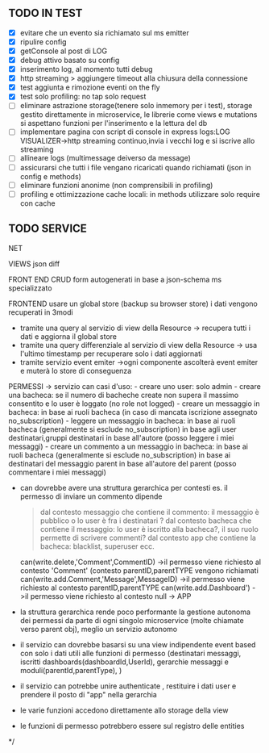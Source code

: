 ## TODO IN TEST
- [X] evitare che un evento sia richiamato sul ms emitter
- [X] ripulire config
- [X] getConsole al post di LOG
- [X] debug attivo basato su config
- [X] inserimento log, al momento tutti debug
- [X] http streaming > aggiungere timeout alla chiusura della connessione
- [X] test aggiunta e rimozione eventi on the fly
- [X] test solo profiling: no tap solo request
- [ ] eliminare astrazione storage(tenere solo inmemory per i test), storage gestito direttamente in microservice, le librerie come views e mutations si aspettano funzioni per l'inserimento e la lettura del db
- [ ] implementare pagina con script di console in express logs:LOG VISUALIZER->http streaming continuo,invia i vecchi log e si iscrive allo streaming
- [ ] allineare logs (multimessage deiverso da message)
- [ ] assicurarsi che tutti i file vengano ricaricati quando richiamati (json in config e methods)
- [ ] eliminare funzioni anonime (non comprensibili in profiling)
- [ ] profiling e ottimizzazione cache locali: in methods utilizzare solo require con cache

## TODO SERVICE
NET

VIEWS
json diff

FRONT END CRUD
form autogenerati in base a json-schema
ms specializzato

FRONTEND
usare un global store (backup su browser store)
i dati vengono recuperati in 3modi
- tramite una query al servizio di view della Resource -> recupera tutti i dati e aggiorna il global store
- tramite una query differenziale al servizio di view della Resource -> usa l'ultimo timestamp per recuperare solo i dati aggiornati
- tramite servizio event emiter ->ogni componente ascolterà event emiter e muterà lo store di conseguenza


PERMESSI -> servizio can
  casi d'uso:
    - creare uno user:
      solo admin
    - creare una bacheca:
      se il numero di bacheche create non supera il massimo consentito e lo user è loggato (no role not logged)
    - creare un messaggio in bacheca:
      in base ai ruoli bacheca (in caso di mancata iscrizione assegnato no_subscription)
    - leggere un messaggio in bacheca:
      in base ai ruoli bacheca (generalmente si esclude no_subscription)
      in base agli user destinatari,gruppi destinatari
      in base all'autore (posso leggere i miei messaggi)
    - creare un commento a un messaggio in bacheca:
      in base ai ruoli bacheca (generalmente si esclude no_subscription)
      in base ai destinatari del messaggio parent
      in base all'autore del parent (posso commentare i miei messaggi)

  - can dovrebbe avere una struttura gerarchica per contesti
  es. il permesso di inviare un commento dipende
    > dal contesto messaggio che contiene il commento: il messaggio è pubblico o lo user è fra i destinatari ?
    > dal contesto bacheca che contiene il messaggio: lo user è iscritto alla bacheca?, il suo ruolo permette di scrivere commenti?
    > dal contesto app che contiene la bacheca: blacklist, superuser ecc.

    can(write.delete,'Comment',CommentID) ->il permesso viene richiesto al contesto 'Comment' (contesto parentID,parentTYPE vengono richiamati
    can(write.add.Comment,'Message',MessageID) ->il permesso viene richiesto al contesto parentID,parentTYPE
    can(write.add.Dashboard') ->il permesso viene richiesto al contesto null -> APP

  - la struttura gerarchica rende poco performante la gestione autonoma dei permessi da parte di ogni singolo microservice (molte chiamate verso parent obj), meglio un servizio autonomo
  - il servizio can dovrebbe basarsi su una view indipendente event based con solo i dati utili alle funzioni di permesso (destinatari messaggi, iscritti dashboards(dashboardId,UserId), gerarchie messaggi e moduli(parentId,parentType), )
  - il servizio can potrebbe unire authenticate , restituire i dati user e prendere il posto di "app" nella gerarchia
  - le varie funzioni accedono direttamente allo storage della view
  - le funzioni di permesso potrebbero essere sul registro delle entities



*/

